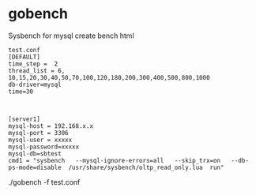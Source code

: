 # gobench
 Sysbench for  mysql create bench html
 
    test.conf 
    [DEFAULT]
    time_step =  2
    thread_list = 6, 10,15,20,30,40,50,70,100,120,180,200,300,400,500,800,1000
    db-driver=mysql 
    time=30



    [server1]
    mysql-host = 192.168.x.x
    mysql-port = 3306
    mysql-user = xxxxx
    mysql-password=xxxxx
    mysql-db=sbtest 
    cmd1 = "sysbench   --mysql-ignore-errors=all   --skip_trx=on   --db-ps-mode=disable  /usr/share/sysbench/oltp_read_only.lua  run"


 ./gobench  -f   test.conf 
 
 
